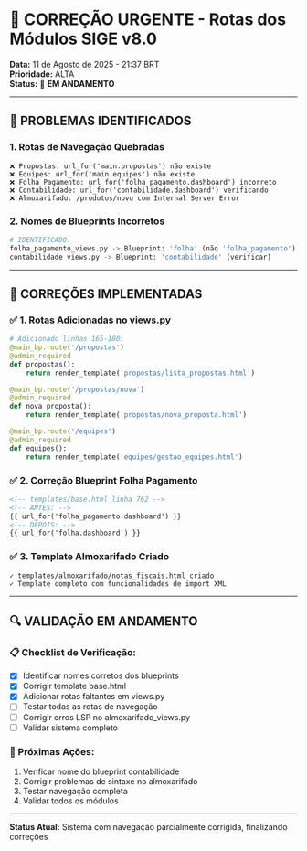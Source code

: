 # 🔧 CORREÇÃO URGENTE - Rotas dos Módulos SIGE v8.0

**Data:** 11 de Agosto de 2025 - 21:37 BRT  
**Prioridade:** ALTA  
**Status:** 🔄 **EM ANDAMENTO**

---

## 🚨 **PROBLEMAS IDENTIFICADOS**

### **1. Rotas de Navegação Quebradas**
```
❌ Propostas: url_for('main.propostas') não existe
❌ Equipes: url_for('main.equipes') não existe  
❌ Folha Pagamento: url_for('folha_pagamento.dashboard') incorreto
❌ Contabilidade: url_for('contabilidade.dashboard') verificando
❌ Almoxarifado: /produtos/novo com Internal Server Error
```

### **2. Nomes de Blueprints Incorretos**
```python
# IDENTIFICADO:
folha_pagamento_views.py -> Blueprint: 'folha' (não 'folha_pagamento')
contabilidade_views.py -> Blueprint: 'contabilidade' (verificar)
```

---

## 🔧 **CORREÇÕES IMPLEMENTADAS**

### **✅ 1. Rotas Adicionadas no views.py**
```python
# Adicionado linhas 165-180:
@main_bp.route('/propostas')
@admin_required
def propostas():
    return render_template('propostas/lista_propostas.html')

@main_bp.route('/propostas/nova')
@admin_required
def nova_proposta():
    return render_template('propostas/nova_proposta.html')

@main_bp.route('/equipes')
@admin_required
def equipes():
    return render_template('equipes/gestao_equipes.html')
```

### **✅ 2. Correção Blueprint Folha Pagamento**
```html
<!-- templates/base.html linha 762 -->
<!-- ANTES: -->
{{ url_for('folha_pagamento.dashboard') }}
<!-- DEPOIS: -->
{{ url_for('folha.dashboard') }}
```

### **✅ 3. Template Almoxarifado Criado**
```
✓ templates/almoxarifado/notas_fiscais.html criado
✓ Template completo com funcionalidades de import XML
```

---

## 🔍 **VALIDAÇÃO EM ANDAMENTO**

### **📋 Checklist de Verificação:**
- [x] Identificar nomes corretos dos blueprints
- [x] Corrigir template base.html
- [x] Adicionar rotas faltantes em views.py
- [ ] Testar todas as rotas de navegação
- [ ] Corrigir erros LSP no almoxarifado_views.py
- [ ] Validar sistema completo

### **🎯 Próximas Ações:**
1. Verificar nome do blueprint contabilidade
2. Corrigir problemas de sintaxe no almoxarifado
3. Testar navegação completa
4. Validar todos os módulos

---

**Status Atual:** Sistema com navegação parcialmente corrigida, finalizando correções